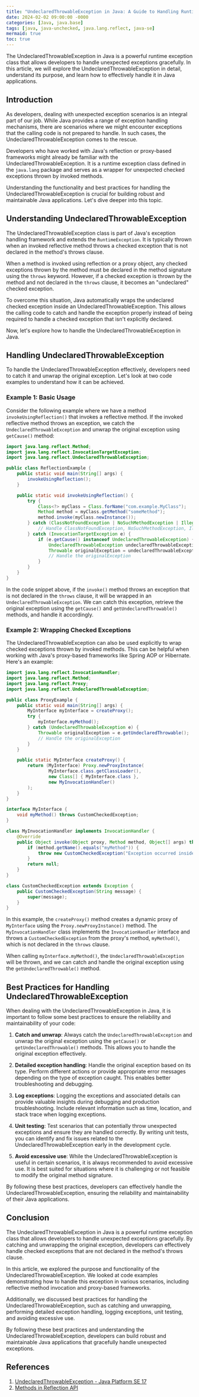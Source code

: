 ```yaml
---
title: "UndeclaredThrowableException in Java: A Guide to Handling Runtime Exceptions in Java Applications"
date: 2024-02-02 09:00:00 -0000
categories: [Java, java.base]
tags: [java, java-unchecked, java.lang.reflect, java-se]
mermaid: true
toc: true
---
```


The UndeclaredThrowableException in Java is a powerful runtime exception class that allows developers to handle unexpected exceptions gracefully. In this article, we will explore the UndeclaredThrowableException in detail, understand its purpose, and learn how to effectively handle it in Java applications.

## Introduction <a name="introduction"></a>

As developers, dealing with unexpected exception scenarios is an integral part of our job. While Java provides a range of exception handling mechanisms, there are scenarios where we might encounter exceptions that the calling code is not prepared to handle. In such cases, the UndeclaredThrowableException comes to the rescue.

Developers who have worked with Java's reflection or proxy-based frameworks might already be familiar with the UndeclaredThrowableException. It is a runtime exception class defined in the `java.lang` package and serves as a wrapper for unexpected checked exceptions thrown by invoked methods.

Understanding the functionality and best practices for handling the UndeclaredThrowableException is crucial for building robust and maintainable Java applications. Let's dive deeper into this topic.


## Understanding UndeclaredThrowableException <a name="understanding-undeclaredthrowableexception"></a>

The UndeclaredThrowableException class is part of Java's exception handling framework and extends the `RuntimeException`. It is typically thrown when an invoked reflective method throws a checked exception that is not declared in the method's throws clause.

When a method is invoked using reflection or a proxy object, any checked exceptions thrown by the method must be declared in the method signature using the `throws` keyword. However, if a checked exception is thrown by the method and not declared in the `throws` clause, it becomes an "undeclared" checked exception.

To overcome this situation, Java automatically wraps the undeclared checked exception inside an UndeclaredThrowableException. This allows the calling code to catch and handle the exception properly instead of being required to handle a checked exception that isn't explicitly declared.

Now, let's explore how to handle the UndeclaredThrowableException in Java.


## Handling UndeclaredThrowableException <a name="handling-undeclaredthrowableexception"></a>

To handle the UndeclaredThrowableException effectively, developers need to catch it and unwrap the original exception. Let's look at two code examples to understand how it can be achieved.

### Example 1: Basic Usage <a name="example-1-basic-usage"></a>

Consider the following example where we have a method `invokeUsingReflection()` that invokes a reflective method. If the invoked reflective method throws an exception, we catch the `UndeclaredThrowableException` and unwrap the original exception using `getCause()` method:

```java
import java.lang.reflect.Method;
import java.lang.reflect.InvocationTargetException;
import java.lang.reflect.UndeclaredThrowableException;

public class ReflectionExample {
    public static void main(String[] args) {
        invokeUsingReflection();
    }

    public static void invokeUsingReflection() {
        try {
            Class<?> myClass = Class.forName("com.example.MyClass");
            Method method = myClass.getMethod("someMethod");
            method.invoke(myClass.newInstance());
        } catch (ClassNotFoundException | NoSuchMethodException | IllegalAccessException | InstantiationException e) {
            // Handle ClassNotFoundException, NoSuchMethodException, IllegalAccessException, InstantiationException
        } catch (InvocationTargetException e) {
            if (e.getCause() instanceof UndeclaredThrowableException) {
                UndeclaredThrowableException undeclaredThrowableException = (UndeclaredThrowableException) e.getCause();
                Throwable originalException = undeclaredThrowableException.getUndeclaredThrowable();
                // Handle the originalException
            }
        }
    }
}
```

In the code snippet above, if the `invoke()` method throws an exception that is not declared in the `throws` clause, it will be wrapped in an `UndeclaredThrowableException`. We can catch this exception, retrieve the original exception using the `getCause()` and `getUndeclaredThrowable()` methods, and handle it accordingly.

### Example 2: Wrapping Checked Exceptions <a name="example-2-wrapping-checked-exceptions"></a>

The UndeclaredThrowableException can also be used explicitly to wrap checked exceptions thrown by invoked methods. This can be helpful when working with Java's proxy-based frameworks like Spring AOP or Hibernate. Here's an example:

```java
import java.lang.reflect.InvocationHandler;
import java.lang.reflect.Method;
import java.lang.reflect.Proxy;
import java.lang.reflect.UndeclaredThrowableException;

public class ProxyExample {
    public static void main(String[] args) {
        MyInterface myInterface = createProxy();
        try {
            myInterface.myMethod();
        } catch (UndeclaredThrowableException e) {
            Throwable originalException = e.getUndeclaredThrowable();
            // Handle the originalException
        }
    }

    public static MyInterface createProxy() {
        return (MyInterface) Proxy.newProxyInstance(
                MyInterface.class.getClassLoader(),
                new Class[] { MyInterface.class },
                new MyInvocationHandler()
        );
    }
}

interface MyInterface {
    void myMethod() throws CustomCheckedException;
}

class MyInvocationHandler implements InvocationHandler {
    @Override
    public Object invoke(Object proxy, Method method, Object[] args) throws Throwable {
        if (method.getName().equals("myMethod")) {
            throw new CustomCheckedException("Exception occurred inside the proxy method");
        }
        return null;
    }
}

class CustomCheckedException extends Exception {
    public CustomCheckedException(String message) {
        super(message);
    }
}
```

In this example, the `createProxy()` method creates a dynamic proxy of `MyInterface` using the `Proxy.newProxyInstance()` method. The `MyInvocationHandler` class implements the `InvocationHandler` interface and throws a `CustomCheckedException` from the proxy's method, `myMethod()`, which is not declared in the `throws` clause.

When calling `myInterface.myMethod()`, the `UndeclaredThrowableException` will be thrown, and we can catch and handle the original exception using the `getUndeclaredThrowable()` method.


## Best Practices for Handling UndeclaredThrowableException <a name="best-practices-for-handling-undeclaredthrowableexception"></a>

When dealing with the UndeclaredThrowableException in Java, it is important to follow some best practices to ensure the reliability and maintainability of your code:

1. **Catch and unwrap**: Always catch the `UndeclaredThrowableException` and unwrap the original exception using the `getCause()` or `getUndeclaredThrowable()` methods. This allows you to handle the original exception effectively.

2. **Detailed exception handling**: Handle the original exception based on its type. Perform different actions or provide appropriate error messages depending on the type of exception caught. This enables better troubleshooting and debugging.

3. **Log exceptions**: Logging the exceptions and associated details can provide valuable insights during debugging and production troubleshooting. Include relevant information such as time, location, and stack trace when logging exceptions.

4. **Unit testing**: Test scenarios that can potentially throw unexpected exceptions and ensure they are handled correctly. By writing unit tests, you can identify and fix issues related to the UndeclaredThrowableException early in the development cycle.

5. **Avoid excessive use**: While the UndeclaredThrowableException is useful in certain scenarios, it is always recommended to avoid excessive use. It is best suited for situations where it is challenging or not feasible to modify the original method signature.

By following these best practices, developers can effectively handle the UndeclaredThrowableException, ensuring the reliability and maintainability of their Java applications.


## Conclusion <a name="conclusion"></a>

The UndeclaredThrowableException in Java is a powerful runtime exception class that allows developers to handle unexpected exceptions gracefully. By catching and unwrapping the original exception, developers can effectively handle checked exceptions that are not declared in the method's throws clause.

In this article, we explored the purpose and functionality of the UndeclaredThrowableException. We looked at code examples demonstrating how to handle this exception in various scenarios, including reflective method invocation and proxy-based frameworks.

Additionally, we discussed best practices for handling the UndeclaredThrowableException, such as catching and unwrapping, performing detailed exception handling, logging exceptions, unit testing, and avoiding excessive use.

By following these best practices and understanding the UndeclaredThrowableException, developers can build robust and maintainable Java applications that gracefully handle unexpected exceptions.

## References <a name="references"></a>

1. [UndeclaredThrowableException - Java Platform SE 17](https://docs.oracle.com/en/java/javase/17/docs/api/java.base/java/lang/reflect/UndeclaredThrowableException.html)
2. [Methods in Reflection API](https://docs.oracle.com/en/java/javase/17/docs/api/java.base/java/lang/reflect/Method.html)
